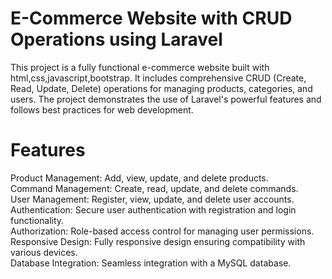 # E-Commerce Website with CRUD Operations using Laravel

This project is a fully functional e-commerce website built with html,css,javascript,bootstrap. It includes comprehensive CRUD (Create, Read, Update, Delete) operations for managing products, categories, and users. The project demonstrates the use of Laravel's powerful features and follows best practices for web development.
# Features
Product Management: Add, view, update, and delete products.<br>
Command Management: Create, read, update, and delete commands.<br>
User Management: Register, view, update, and delete user accounts.<br>
Authentication: Secure user authentication with registration and login functionality.<br>
Authorization: Role-based access control for managing user permissions.<br>
Responsive Design: Fully responsive design ensuring compatibility with various devices.<br>
Database Integration: Seamless integration with a MySQL database.
